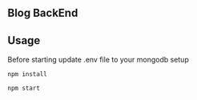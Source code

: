 ## Blog BackEnd

## Usage

Before starting update .env file to your mongodb setup

    npm install

    npm start
